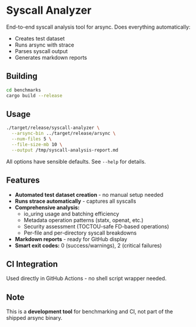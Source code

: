 # Syscall Analyzer

End-to-end syscall analysis tool for arsync. Does everything automatically:
- Creates test dataset
- Runs arsync with strace
- Parses syscall output  
- Generates markdown reports

## Building

```bash
cd benchmarks
cargo build --release
```

## Usage

```bash
./target/release/syscall-analyzer \
  --arsync-bin ../target/release/arsync \
  --num-files 5 \
  --file-size-mb 10 \
  --output /tmp/syscall-analysis-report.md
```

All options have sensible defaults. See `--help` for details.

## Features

- **Automated test dataset creation** - no manual setup needed
- **Runs strace automatically** - captures all syscalls
- **Comprehensive analysis:**
  - io_uring usage and batching efficiency
  - Metadata operation patterns (statx, openat, etc.)
  - Security assessment (TOCTOU-safe FD-based operations)
  - Per-file and per-directory syscall breakdowns
- **Markdown reports** - ready for GitHub display
- **Smart exit codes:** 0 (success/warnings), 2 (critical failures)

## CI Integration

Used directly in GitHub Actions - no shell script wrapper needed.

## Note

This is a **development tool** for benchmarking and CI, not part of the shipped arsync binary.
